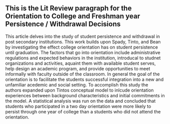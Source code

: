 ## **This is the Lit Review paragraph for the Orientation to College and Freshman year Persistence / Withdrawal Decisions**

This article delves into the study of student persistence and withdrawal in post secondary institutions. This work builds upon Spady, Tinto, and Bean by investigating the effect college orientation has on student persistence until graduation. The factors that go into orientation include administrative regulations and expected behaviors in the institution, introducal to studnet organizations and activities, aquaint them with available student serves, help design an academic program, and provide opportunities to meet informally with faculty outside of the classroom. In general the goal of the orientation is to facilitate the students successful integration into a new and unfamiliar acedemic and social setting. To accomplish this study the authors expanded upon Tintos conceptual model to inlcude orientation experiences between background characteristics and initial commitments in the model. A statistical analysis was run on the data and concluded that students who participated in a two day orientation were more likely to persist through one year of college than a students who did not attend the orientation.